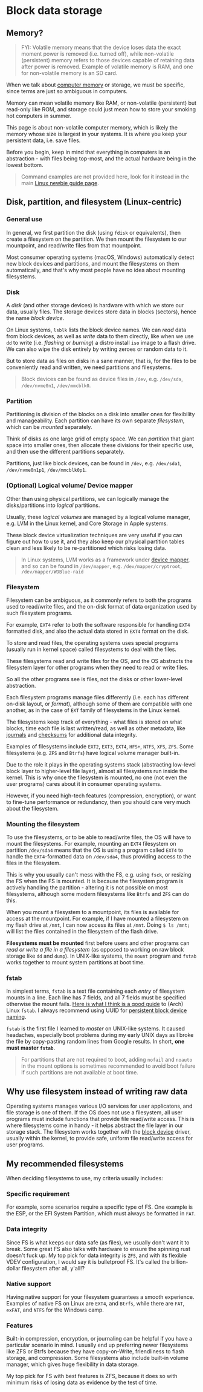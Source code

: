 # Block data storage
## Memory?
> FYI: Volatile memory means that the device loses data the exact moment power is removed (i.e. turned off), while non-volatile (persistent) memory refers to those devices capable of retaining data after power is removed. Example of volatile memory is RAM, and one for non-volatile memory is an SD card.

When we talk about [computer memory](https://en.wikipedia.org/wiki/Computer_memory) or storage, we must be specific, since terms are just so ambiguous in computers.

Memory can mean volatile memory like RAM, or non-volatile (persistent) but read-only like ROM, and storage could just mean how to store your smoking hot computers in summer.

This page is about non-volatile computer memory, which is likely the memory whose size is largest in your systems. It is where you keep your persistent data, i.e. save files.

Before you begin, keep in mind that everything in computers is an abstraction - with files being top-most, and the actual hardware being in the lowest bottom.

> Command examples are not provided here, look for it instead in the main [Linux newbie guide page](/noob/).

## Disk, partition, and filesystem (Linux-centric)
### General use
In general, we first partition the disk (using `fdisk` or equivalents), then create a filesystem on the partition. We then mount the filesystem to our mountpoint, and read/write files from that mountpoint.

Most consumer operating systems (macOS, Windows) automatically detect new block devices and partitions, and mount the filesystems on them automatically, and that's why most people have no idea about mounting filesystems.
### Disk
A *disk* (and other storage devices) is hardware with which we store our data, usually files. The storage devices store data in blocks (sectors), hence the name *block device*.

On Linux systems, `lsblk` lists the block device names. We can *read* data from block devices, as well as *write* data to them directly, like when we use `dd` to write (i.e. *flashing* or *burning*) a distro install `iso` image to a flash drive. We can also wipe the disk entirely by writing zeroes or random data to it.

But to store data as files on disks in a sane manner, that is, for the files to be conveniently read and written, we need partitions and filesystems.

> Block devices can be found as device files in `/dev`, e.g. `/dev/sda`, `/dev/nvme0n1`, `/dev/mmcblk0`.

### Partition
Partitioning is division of the blocks on a disk into smaller ones for flexibility and manageability. Each partition can have its own separate *filesystem*, which can be *mounted* separately.

Think of disks as one large grid of empty space. We can *partition* that giant space into smaller ones, then allocate these divisions for their specific use, and then use the different partitions separately.

Partitions, just like block devices, can be found in `/dev`, e.g. `/dev/sda1`, `/dev/nvme0n1p1`, `/dev/mmcblk0p1`.

### (Optional) Logical volume/ Device mapper
Other than using physical partitions, we can logically manage the disks/partitions into *logical* partitions.

Usually, these *logical volumes* are managed by a logical volume manager, e.g. LVM in the Linux kernel, and Core Storage in Apple systems.

These block device virtualization techniques are very useful if you can figure out how to use it, and they also keep our physical partition tables clean and less likely to be re-partitioned which risks losing data.

> In Linux systems, LVM works as a framework under [device mapper](https://en.wikipedia.org/wiki/Device_mapper), and so can be found in `/dev/mapper`, e.g. `/dev/mapper/cryptroot`, `/dev/mapper/WDBlue-raid`

### Filesystem
Filesystem can be ambiguous, as it commonly refers to both the programs used to read/write files, and the on-disk format of data organization used by such filesystem programs.

For example, `EXT4` refer to both the software responsible for handling `EXT4` formatted disk, and also the actual data stored in `EXT4` format on the disk.

To store and read files, the operating systems uses special programs (usually run in kernel space) called filesystems to deal with the files.

These filesystems read and write files for the OS, and the OS abstracts the filesystem layer for other programs when they need to read or write files.

So all the other programs see is files, not the disks or other lower-level abstraction.

Each filesystem programs manage files differently (i.e. each has different on-disk layout, or *format*), although some of them are compatible with one another, as in the case of `EXT` family of filesystems in the Linux kernel.

The filesystems keep track of everything - what files is stored on what blocks, time each file is last written/read, as well as other metadata, like [journals](https://en.wikipedia.org/wiki/Journaling_file_system) and [checksums](https://en.wikipedia.org/wiki/Checksum) for additional data integrity.

Examples of filesystems include `EXT2`, `EXT3`, `EXT4`, `HFS+`, `NTFS`, `XFS`, `ZFS`. Some filesystems (e.g. `ZFS` and `Btrfs`) have logical volume manager built-in.

Due to the role it plays in the operating systems stack (abstracting low-level block layer to higher-level file layer), almost all filesystems run inside the kernel. This is why once the filesystem is mounted, no one (not even the user programs) cares about it in consumer operating systems.

However, if you need high-tech features (compression, encryption), or want to fine-tune performance or redundancy, then you should care very much about the filesystem.

### Mounting the filesystem
To use the filesystems, or to be able to read/write files, the OS will have to mount the filesystems. For example, mounting an `EXT4` filesystem on partition `/dev/sda4` means that the OS is using a program called `EXT4` to handle the `EXT4`-formatted data on `/dev/sda4`, thus providing access to the files in the filesystem.

This is why you usually can't mess with the FS, e.g. using `fsck`, or resizing the FS when the FS is mounted. It is because the filesystem program is actively handling the partition - altering it is not possible on most filesystems, although some modern filesystems like `Btrfs` and `ZFS` can do this.

When you mount a filesystem to a mountpoint, its files is available for access at the mountpoint. For example, if I have mounted a filesystem on my flash drive at `/mnt`, I can now access its files at `/mnt`. Doing `$ ls /mnt;` will list the files contained in the filesystem of the flash drive.

**Filesystems must be mounted** first before users and other programs can *read or write a file in a filesystem* (as opposed to working on raw block storage like `dd` and `dump`). In UNIX-like systems, the `mount` program and `fstab` works together to mount system partitions at boot time.

### fstab
In simplest terms, `fstab` is a text file containing each *entry* of filesystem mounts in a line. Each line has 7 fields, and all 7 fields must be specified otherwise the mount fails. [Here is what I think is a good guide](https://wiki.archlinux.org/index.php/Fstab) to (Arch) Linux `fstab`. I always recommend using UUID for [persistent block device naming](https://wiki.archlinux.org/index.php/Persistent_block_device_naming).

`fstab` is the first file I learned to *master* on UNIX-like systems. It caused headaches, especially boot problems during my early UNIX days as I broke the file by copy-pasting random lines from Google results. In short, **one must master `fstab`**.

> For partitions that are not required to boot, adding `nofail` and `noauto` in the mount options is sometimes recommended to avoid boot failure if such partitions are not available at boot time.

## Why use filesystem instead of writing raw data
Operating systems manages various I/O services for user applicatons, and file storage is one of them. If the OS does not use a filesystem, all user programs must include functions that provide file read/write access. This is where filesystems come in handy - it helps abstract the file layer in our storage stack. The filesystem works together with the [block device](/cheat/noob/block/) driver, usually within the kernel, to provide safe, uniform file read/write access for user programs.
## My recommended filesystems
When deciding filesystems to use, my criteria usually includes:
### Specific requirement
For example, some scenarios require a specific type of FS. One example is the ESP, or the EFI System Partition, which must always be formatted in `FAT`.
### Data integrity
Since FS is what keeps our data safe (as files), we usually don't want it to break. Some great FS also talks with hardware to ensure the spinning rust doesn't fuck up. My top pick for data integrity is `ZFS`, and with its flexible VDEV configuration, I would say it is bulletproof FS. It's called the billion-dollar filesystem after all, y'all!?
### Native support
Having native support for your filesystem guarantees a smooth experience. Examples of native FS on Linux are `EXT4`, and `Btrfs`, while there are `FAT`, `exFAT`, and `NTFS` for the Windows camp.
### Features
Built-in compression, encryption, or journaling can be helpful if you have a particular scenario in mind. I usually end up preferring newer filesystems like ZFS or Btrfs because they have copy-on-Write, friendliness to flash storage, and compression. Some filesystems also include built-in volume manager, which gives huge flexibility in data storage.

My top pick for FS with best features is ZFS, because it does so with minimum risks of losing data as evidence by the test of time.
